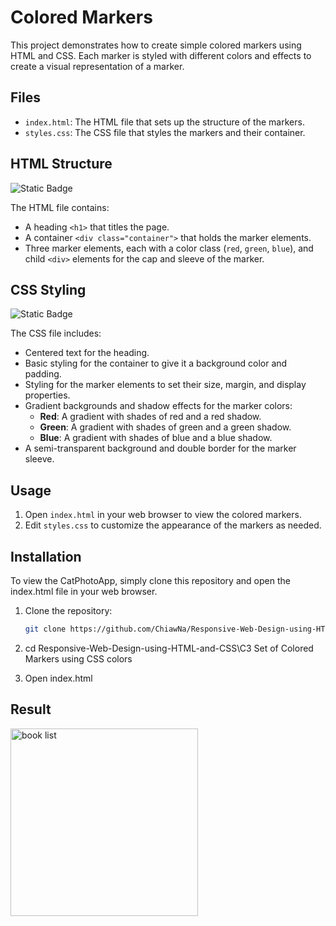 # Colored Markers

This project demonstrates how to create simple colored markers using HTML and CSS. Each marker is styled with different colors and effects to create a visual representation of a marker.

## Files

- `index.html`: The HTML file that sets up the structure of the markers.
- `styles.css`: The CSS file that styles the markers and their container.

## HTML Structure
![Static Badge](https://img.shields.io/badge/HTML5-%23E34F26?style=for-the-badge&logo=HTML5&logoColor=white)

The HTML file contains:

- A heading `<h1>` that titles the page.
- A container `<div class="container">` that holds the marker elements.
- Three marker elements, each with a color class (`red`, `green`, `blue`), and child `<div>` elements for the cap and sleeve of the marker.

## CSS Styling
![Static Badge](https://img.shields.io/badge/CSS3-1572B6?style=for-the-badge&logo=CSS3&logoColor=white)

The CSS file includes:

- Centered text for the heading.
- Basic styling for the container to give it a background color and padding.
- Styling for the marker elements to set their size, margin, and display properties.
- Gradient backgrounds and shadow effects for the marker colors:
  - **Red**: A gradient with shades of red and a red shadow.
  - **Green**: A gradient with shades of green and a green shadow.
  - **Blue**: A gradient with shades of blue and a blue shadow.
- A semi-transparent background and double border for the marker sleeve.

## Usage

1. Open `index.html` in your web browser to view the colored markers.
2. Edit `styles.css` to customize the appearance of the markers as needed.

## Installation
To view the CatPhotoApp, simply clone this repository and open the index.html file in your web browser.

1. Clone the repository:
   ```bash
   git clone https://github.com/ChiawNa/Responsive-Web-Design-using-HTML-and-CSS.git

2. cd Responsive-Web-Design-using-HTML-and-CSS\C3 Set of Colored Markers using CSS colors
   
3. Open index.html

## Result

<div align="left">
   <img src="https://github.com/user-attachments/assets/bf95bc0a-db7a-493e-addd-6a4671225708" alt="book list" width="300" />
</div>


